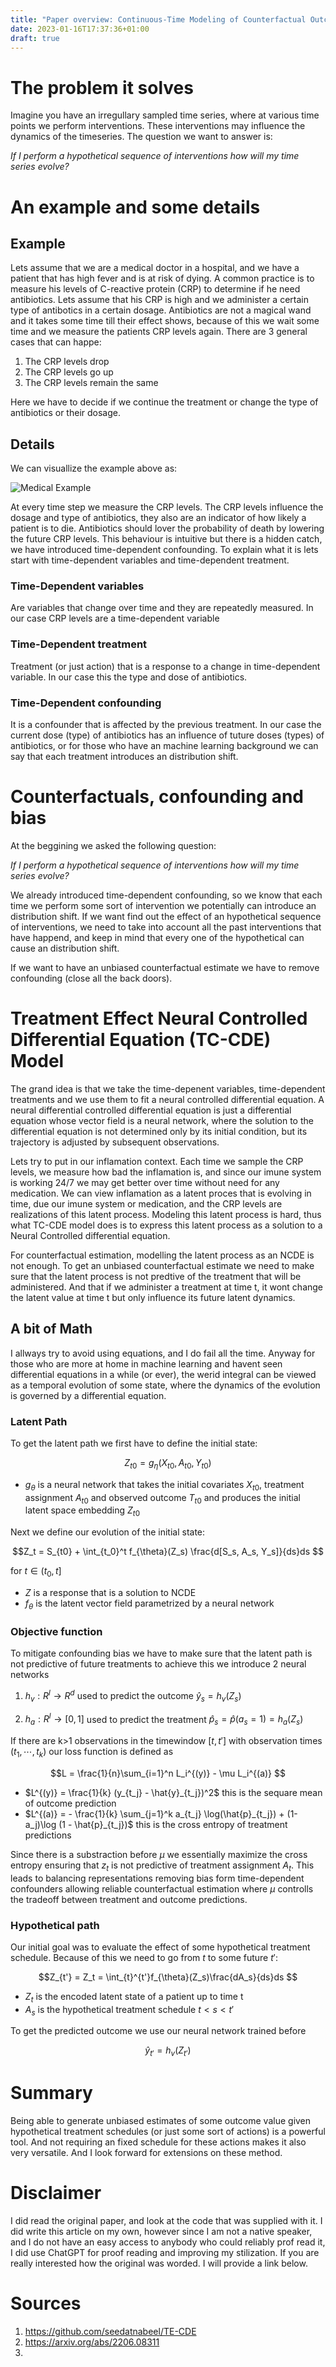 ```yaml
---
title: "Paper overview: Continuous-Time Modeling of Counterfactual Outcomes Using Neural Controlled Differential Equations"
date: 2023-01-16T17:37:36+01:00
draft: true
---
```


# The problem it solves
Imagine you have an irregullary sampled time series, where at various time points we perform interventions. These interventions may influence the dynamics of the timeseries. The question we want to answer is: 

*If I perform a hypothetical sequence of interventions how will my time series evolve?*

# An example and some details

## Example

Lets assume that we are a medical doctor in a hospital, and we have a patient that has high fever and is at risk of dying. A common practice is to measure his levels of C-reactive protein (CRP) to determine if he need antibiotics. Lets assume that his CRP is high and we administer a certain type of antibotics in a certain dosage. Antibiotics are not a magical wand and it takes some time till their effect shows, because of this we wait some time and we measure the patients CRP levels again. There are 3 general cases that can happe:

1. The CRP levels drop
2. The CRP levels go up
3. The CRP levels remain the same

Here we have to decide if we continue the treatment or change the type of antibiotics or their dosage.  

## Details
We can visuallize the example above as:

![Medical Example](/images/ct_cde_medical_example.jpg)

At every time step we measure the CRP levels. The CRP levels influence the dosage and type of antibiotics, they also are an indicator of how likely a patient is to die. Antibiotics should lover the probability of death by lowering the future CRP levels. This behaviour is intuitive but there is a hidden catch, we have introduced time-dependent confounding. To explain what it is lets start with time-dependent variables and time-dependent treatment.

### Time-Dependent variables
Are variables that change over time and they are repeatedly measured. In our case CRP levels are a time-dependent variable

### Time-Dependent treatment
Treatment (or just action) that is a response to a change in time-dependent variable. In our case this the type and dose of antibiotics.

### Time-Dependent confounding
It is a confounder that is affected by the previous treatment. In our case the current dose (type) of antibiotics has an influence of tuture doses (types) of antibiotics, or for those who have an machine learning background we can say that each treatment introduces an distribution shift.

# Counterfactuals, confounding  and bias

At the beggining we asked the following question:

*If I perform a hypothetical sequence of interventions how will my time series evolve?*

We already introduced time-dependent confounding, so we know that each time we perform some sort of intervention we potentially can introduce an distribution shift. If we want find out the effect of an hypothetical sequence of interventions, we need to take into account all the past interventions that have happend, and keep in mind that every one of the hypothetical can cause an distribution shift.

If we want to have an unbiased counterfactual estimate we have to remove confounding (close all the back doors).

# Treatment Effect Neural Controlled Differential Equation (TC-CDE) Model

The grand idea is that we take the time-depenent variables, time-dependent treatments and we use them to fit a neural controlled differential equation. A neural differential controlled differential equation is just a differential equation whose vector field is a neural network, where the solution to the differential equation is not determined only by its initial condition, but its trajectory is adjusted by subsequent observations.

Lets try to put in our inflamation context. Each time we sample the CRP levels, we measure how bad the inflamation is, and since our imune system is working 24/7 we may get better over time without need for any medication. We can view inflamation as a latent proces that is evolving in time, due our imune system or medication, and the CRP levels are realizations of this latent process. Modeling this latent process is hard, thus what TC-CDE model does is to express this latent process as a solution to a Neural Controlled differential equation.

For counterfactual estimation, modelling the latent process as an NCDE is not enough. To get an unbiased counterfactual estimate we need to make sure that the latent process is not predtive of the treatment that will be administered. And that if we administer a treatment at time t, it wont change the latent value at time t but only influence its future latent dynamics.

## A bit of Math

I allways try to avoid using equations, and I do fail all the time. Anyway for those who are more at home in machine learning and havent seen differential equations in a while (or ever), the werid integral can be viewed as a temporal evolution of some state, where the dynamics of the evolution is governed by a differential equation.

### Latent Path
To get the latent path we first have to define the initial state:

$$Z_{t0} = g_{\eta}(X_{t0},A_{t0}, Y_{t0})$$

- $g_{\theta}$ is a neural network that takes the initial covariates $X_{t0}$, treatment assignment $A_{t0}$ and observed outcome $T_{t0}$ and produces the initial latent space embedding $Z_{t0}$

Next we define our evolution of the initial state:

$$Z_t = S_{t0} + \int_{t_0}^t f_{\theta}(Z_s) \frac{d[S_s, A_s, Y_s]}{ds}ds $$

for $t \in (t_0, t]$

- $Z$ is a response that is a solution to NCDE
- $f_{\theta}$ is the latent vector field parametrized by a neural network


### Objective function

To mitigate confounding bias we have to make sure that the latent path is not predictive of future treatments to achieve this we introduce 2 neural networks

1. $h_v: R^l \rightarrow R^d$ used to predict the outcome $\hat{y}_s = h_v(Z_s)$

2. $h_a: R^l \rightarrow [0,1]$ used to predict the treatment $\hat{p}_s = \hat{p}(a_s = 1) = h_{a}(Z_s)$

If there are k>1 observations in the timewindow $[t,t']$ with observation times $(t_1, \cdots, t_k)$ our loss function is defined as

$$L = \frac{1}{n}\sum_{i=1}^n L_i^{(y)} - \mu L_i^{(a)} $$

- $L^{(y)} = \frac{1}{k} (y_{t_j} - \hat{y}_{t_j})^2$ this is the sequare mean of outcome prediction
- $L^{(a)} = - \frac{1}{k} \sum_{j=1}^k a_{t_j} \log(\hat{p}_{t_j}) + (1-a_j)\log (1 - \hat{p}_{t_j})$ this is the cross entropy of treatment predictions

Since there is a substraction before $\mu$ we essentially maximize the cross entropy ensuring that $z_t$ is not predictive of treatment assignment $A_t$. This leads to balancing representations removing bias form time-dependent confounders allowing reliable counterfactual estimation where $\mu$ controlls the tradeoff between treatment and outcome predictions.

### Hypothetical path

Our initial goal was to evaluate the effect of some hypothetical treatment schedule. Because of this we need to go from $t$ to some future $t'$:

$$Z_{t'} = Z_t = \int_{t}^{t'}f_{\theta}(Z_s)\frac{dA_s}{ds}ds $$
- $Z_t$ is the encoded latent state of a patient up to time t
- $A_s$ is the hypothetical treatment schedule $t < s < t'$

To get the predicted outcome we use our neural network trained before

$$\hat{y}_{t'} = h_v(Z_{t'})$$

# Summary

Being able to generate unbiased estimates of some outcome value given hypothetical treatment schedules (or just some sort of actions) is a powerful tool. And not requiring an fixed schedule for these actions makes it also very versatile. And I look forward for extensions on these method.

# Disclaimer

I did read the original paper, and look at the code that was supplied with it. I did write this article on my own, however since I am not a native speaker, and I do not have an easy access to anybody who could reliably prof read it, I did use ChatGPT for proof reading and improving my stilization. If you are really interested how the original was worded. I will provide a link below.

# Sources
1. https://github.com/seedatnabeel/TE-CDE
2. https://arxiv.org/abs/2206.08311
3. 
